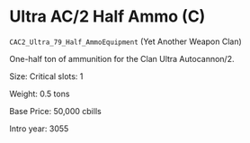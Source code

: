 # Ultra AC/2 Half Ammo (C)

`CAC2_Ultra_79_Half_AmmoEquipment` (Yet Another Weapon Clan)

One-half ton of ammunition for the Clan Ultra Autocannon/2.

Size: Critical slots: 1

Weight: 0.5 tons

Base Price: 50,000 cbills

Intro year: 3055

